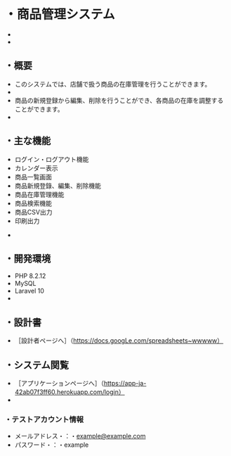 # ・商品管理システム
* 
* 
## ・概要
* このシステムでは、店舗で扱う商品の在庫管理を行うことができます。
* 
* 商品の新規登録から編集、削除を行うことができ、各商品の在庫を調整することができます。
* 
## ・主な機能
- ログイン・ログアウト機能
- カレンダー表示
- 商品一覧画面
- 商品新規登錄、編集、削除機能
- 商品在庫管理機能
- 商品検索機能
- 商品CSV出力
- 印刷出力
* 
## ・開発環境
* PHP 8.2.12
* MySQL 
* Laravel 10
* 
## ・設計書
* ［設計者ページへ］（https://docs.googLe.com/spreadsheets~wwwww）

## ・システム関覧
* ［アプリケーションページへ］（https://app-ja-42ab07f3ff60.herokuapp.com/login）
* 
### ・テストアカウント情報
* メールアドレス・：・example@example.com
* パスワード・：・example